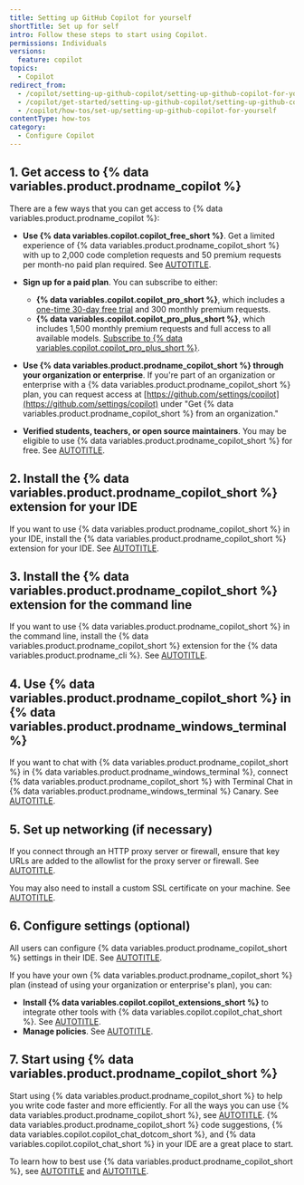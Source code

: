 ```yaml
---
title: Setting up GitHub Copilot for yourself
shortTitle: Set up for self
intro: Follow these steps to start using Copilot.
permissions: Individuals
versions:
  feature: copilot
topics:
  - Copilot
redirect_from:
  - /copilot/setting-up-github-copilot/setting-up-github-copilot-for-yourself
  - /copilot/get-started/setting-up-github-copilot/setting-up-github-copilot-for-yourself
  - /copilot/how-tos/set-up/setting-up-github-copilot-for-yourself
contentType: how-tos
category: 
  - Configure Copilot
---
```


## 1. Get access to {% data variables.product.prodname_copilot %}

There are a few ways that you can get access to {% data variables.product.prodname_copilot %}:

* **Use {% data variables.copilot.copilot_free_short %}**. Get a limited experience of {% data variables.product.prodname_copilot_short %} with up to 2,000 code completion requests and 50 premium requests per month-no paid plan required. See [AUTOTITLE](/copilot/managing-copilot/managing-copilot-as-an-individual-subscriber/about-github-copilot-free).

* **Sign up for a paid plan**. You can subscribe to either:

  * **{% data variables.copilot.copilot_pro_short %}**, which includes a <a href="https://github.com/github-copilot/signup?ref_product=copilot&ref_type=trial&ref_style=text" target="_blank"><span>one-time 30-day free trial</span></a> and 300 monthly premium requests.
  * **{% data variables.copilot.copilot_pro_plus_short %}**, which includes 1,500 monthly premium requests and full access to all available models. [Subscribe to {% data variables.copilot.copilot_pro_plus_short %}](https://github.com/github-copilot/signup?ref_product=copilot&ref_type=purchase&ref_style=text&ref_plan=pro).

* **Use {% data variables.product.prodname_copilot_short %} through your organization or enterprise**. If you're part of an organization or enterprise with a {% data variables.product.prodname_copilot_short %} plan, you can request access at [https://github.com/settings/copilot](https://github.com/settings/copilot) under "Get {% data variables.product.prodname_copilot_short %} from an organization."

* **Verified students, teachers, or open source maintainers**. You may be eligible to use {% data variables.product.prodname_copilot_short %} for free. See [AUTOTITLE](/copilot/managing-copilot/managing-copilot-as-an-individual-subscriber/getting-free-access-to-copilot-as-a-student-teacher-or-maintainer).

## 2. Install the {% data variables.product.prodname_copilot_short %} extension for your IDE

If you want to use {% data variables.product.prodname_copilot_short %} in your IDE, install the {% data variables.product.prodname_copilot_short %} extension for your IDE. See [AUTOTITLE](/copilot/managing-copilot/configure-personal-settings/installing-the-github-copilot-extension-in-your-environment).

## 3. Install the {% data variables.product.prodname_copilot_short %} extension for the command line

If you want to use {% data variables.product.prodname_copilot_short %} in the command line, install the {% data variables.product.prodname_copilot_short %} extension for the {% data variables.product.prodname_cli %}. See [AUTOTITLE](/copilot/managing-copilot/configure-personal-settings/installing-github-copilot-in-the-cli).

## 4. Use {% data variables.product.prodname_copilot_short %} in {% data variables.product.prodname_windows_terminal %}

If you want to chat with {% data variables.product.prodname_copilot_short %} in {% data variables.product.prodname_windows_terminal %}, connect {% data variables.product.prodname_copilot_short %} with Terminal Chat in {% data variables.product.prodname_windows_terminal %} Canary. See [AUTOTITLE](/copilot/quickstart?tool=windowsterminal).

## 5. Set up networking (if necessary)

If you connect through an HTTP proxy server or firewall, ensure that key URLs are added to the allowlist for the proxy server or firewall. See [AUTOTITLE](/copilot/managing-copilot/managing-github-copilot-in-your-organization/configuring-your-proxy-server-or-firewall-for-copilot).

You may also need to install a custom SSL certificate on your machine. See [AUTOTITLE](/copilot/managing-copilot/configure-personal-settings/configuring-network-settings-for-github-copilot#installing-custom-certificates).

## 6. Configure settings (optional)

All users can configure {% data variables.product.prodname_copilot_short %} settings in their IDE. See [AUTOTITLE](/copilot/managing-copilot/configure-personal-settings/configuring-github-copilot-in-your-environment).

If you have your own {% data variables.product.prodname_copilot_short %} plan (instead of using your organization or enterprise's plan), you can:

* **Install {% data variables.copilot.copilot_extensions_short %}** to integrate other tools with {% data variables.copilot.copilot_chat_short %}. See [AUTOTITLE](/copilot/managing-copilot/managing-copilot-as-an-individual-subscriber/installing-github-copilot-extensions-for-your-personal-account).
* **Manage policies**. See [AUTOTITLE](/copilot/managing-copilot/managing-copilot-as-an-individual-subscriber/managing-copilot-policies-as-an-individual-subscriber).

## 7. Start using {% data variables.product.prodname_copilot_short %}

Start using {% data variables.product.prodname_copilot_short %} to help you write code faster and more efficiently. For all the ways you can use {% data variables.product.prodname_copilot_short %}, see [AUTOTITLE](/copilot/using-github-copilot). {% data variables.product.prodname_copilot_short %} code suggestions, {% data variables.copilot.copilot_chat_dotcom_short %}, and {% data variables.copilot.copilot_chat_short %} in your IDE are a great place to start.

To learn how to best use {% data variables.product.prodname_copilot_short %}, see [AUTOTITLE](/copilot/using-github-copilot/best-practices-for-using-github-copilot) and [AUTOTITLE](/copilot/using-github-copilot/copilot-chat/prompt-engineering-for-copilot-chat).
